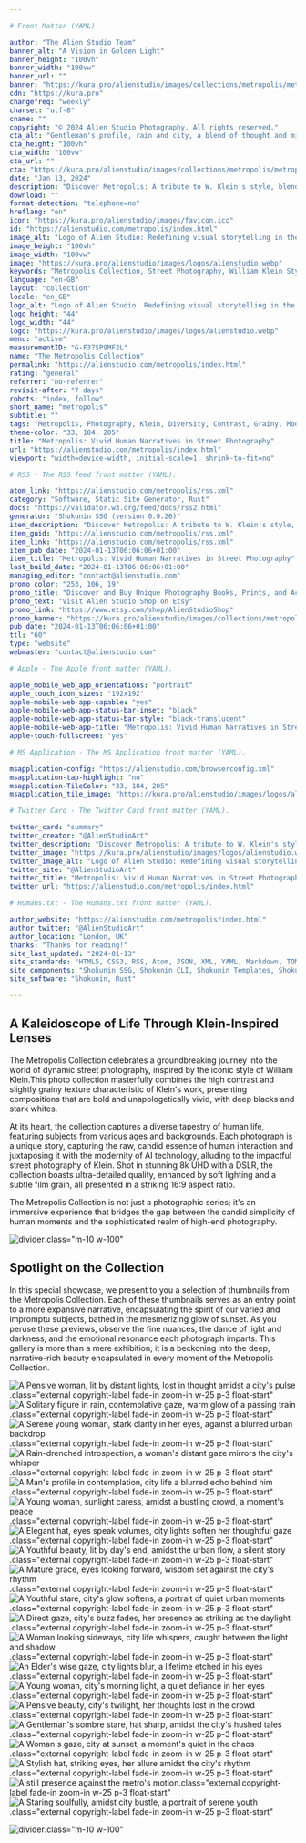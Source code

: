 ```yaml
---

# Front Matter (YAML)

author: "The Alien Studio Team"
banner_alt: "A Vision in Golden Light"
banner_height: "100vh"
banner_width: "100vw"
banner_url: ""
banner: "https://kura.pro/alienstudio/images/collections/metropolis/metropolis-08.webp"
cdn: "https://kura.pro"
changefreq: "weekly"
charset: "utf-8"
cname: ""
copyright: "© 2024 Alien Studio Photography. All rights reserved."
cta_alt: "Gentleman's profile, rain and city, a blend of thought and mist"
cta_height: "100vh"
cta_width: "100vw"
cta_url: ""
cta: "https://kura.pro/alienstudio/images/collections/metropolis/metropolis-21.webp"
date: "Jan 13, 2024"
description: "Discover Metropolis: A tribute to W. Klein's style, blending bold, grainy street scenes with diverse human stories. A modern twist on classic photography."
download: ""
format-detection: "telephone=no"
hreflang: "en"
icon: "https://kura.pro/alienstudio/images/favicon.ico"
id: "https://alienstudio.com/metropolis/index.html"
image_alt: "Logo of Alien Studio: Redefining visual storytelling in the digital age."
image_height: "100vh"
image_width: "100vw"
image: "https://kura.pro/alienstudio/images/logos/alienstudio.webp"
keywords: "Metropolis Collection, Street Photography, William Klein Style, Diverse Human Stories, High Contrast Photography, Grainy Texture Photos, Modern Street Art, Candid Urban Scenes, Bold Black and White, Artistic Photography Series"
language: "en-GB"
layout: "collection"
locale: "en_GB"
logo_alt: "Logo of Alien Studio: Redefining visual storytelling in the digital age."
logo_height: "44"
logo_width: "44"
logo: "https://kura.pro/alienstudio/images/logos/alienstudio.webp"
menu: "active"
measurementID: "G-F37SP9MF2L"
name: "The Metropolis Collection"
permalink: "https://alienstudio.com/metropolis/index.html"
rating: "general"
referrer: "no-referrer"
revisit-after: "7 days"
robots: "index, follow"
short_name: "metropolis"
subtitle: ""
tags: "Metropolis, Photography, Klein, Diversity, Contrast, Grainy, Modern, Urban, Bold, Artistic"
theme-color: "33, 184, 205"
title: "Metropolis: Vivid Human Narratives in Street Photography"
url: "https://alienstudio.com/metropolis/index.html"
viewport: "width=device-width, initial-scale=1, shrink-to-fit=no"

# RSS - The RSS feed front matter (YAML).

atom_link: "https://alienstudio.com/metropolis/rss.xml"
category: "Software, Static Site Generator, Rust"
docs: "https://validator.w3.org/feed/docs/rss2.html"
generator: "Shokunin SSG (version 0.0.26)"
item_description: "Discover Metropolis: A tribute to W. Klein's style, blending bold, grainy street scenes with diverse human stories. A modern twist on classic photography."
item_guid: "https://alienstudio.com/metropolis/rss.xml"
item_link: "https://alienstudio.com/metropolis/rss.xml"
item_pub_date: "2024-01-13T06:06:06+01:00"
item_title: "Metropolis: Vivid Human Narratives in Street Photography"
last_build_date: "2024-01-13T06:06:06+01:00"
managing_editor: "contact@alienstudio.com"
promo_color: "253, 106, 19"
promo_title: "Discover and Buy Unique Photography Books, Prints, and Accessories Today!"
promo_text: "Visit Alien Studio Shop on Etsy"
promo_link: "https://www.etsy.com/shop/AlienStudioShop"
promo_banner: "https://kura.pro/alienstudio/images/collections/metropolis/metropolis-21.webp"
pub_date: "2024-01-13T06:06:06+01:00"
ttl: "60"
type: "website"
webmaster: "contact@alienstudio.com"

# Apple - The Apple front matter (YAML).

apple_mobile_web_app_orientations: "portrait"
apple_touch_icon_sizes: "192x192"
apple-mobile-web-app-capable: "yes"
apple-mobile-web-app-status-bar-inset: "black"
apple-mobile-web-app-status-bar-style: "black-translucent"
apple-mobile-web-app-title: "Metropolis: Vivid Human Narratives in Street Photography"
apple-touch-fullscreen: "yes"

# MS Application - The MS Application front matter (YAML).

msapplication-config: "https://alienstudio.com/browserconfig.xml"
msapplication-tap-highlight: "no"
msapplication-TileColor: "33, 184, 205"
msapplication_tile_image: "https://kura.pro/alienstudio/images/logos/alienstudio.webp"

# Twitter Card - The Twitter Card front matter (YAML).

twitter_card: "summary"
twitter_creator: "@AlienStudioArt"
twitter_description: "Discover Metropolis: A tribute to W. Klein's style, blending bold, grainy street scenes with diverse human stories. A modern twist on classic photography."
twitter_image: "https://kura.pro/alienstudio/images/logos/alienstudio.webp"
twitter_image_alt: "Logo of Alien Studio: Redefining visual storytelling in the digital age."
twitter_site: "@AlienStudioArt"
twitter_title: "Metropolis: Vivid Human Narratives in Street Photography"
twitter_url: "https://alienstudio.com/metropolis/index.html"

# Humans.txt - The Humans.txt front matter (YAML).

author_website: "https://alienstudio.com/metropolis/index.html"
author_twitter: "@AlienStudioArt"
author_location: "London, UK"
thanks: "Thanks for reading!"
site_last_updated: "2024-01-13"
site_standards: "HTML5, CSS3, RSS, Atom, JSON, XML, YAML, Markdown, TOML"
site_components: "Shokunin SSG, Shokunin CLI, Shokunin Templates, Shokunin Themes, Kaishi SSG, Kaishi CLI, Kaishi Templates, Kaishi Themes"
site_software: "Shokunin, Rust"

---
```


## A Kaleidoscope of Life Through Klein-Inspired Lenses

The Metropolis Collection celebrates a groundbreaking journey into the world of dynamic street photography, inspired by the iconic style of William Klein.This photo collection masterfully combines the high contrast and slightly grainy texture characteristic of Klein's work, presenting compositions that are bold and unapologetically vivid, with deep blacks and stark whites.

At its heart, the collection captures a diverse tapestry of human life, featuring subjects from various ages and backgrounds. Each photograph is a unique story, capturing the raw, candid essence of human interaction and juxtaposing it with the modernity of AI technology, alluding to the impactful street photography of Klein. Shot in stunning 8k UHD with a DSLR, the collection boasts ultra-detailed quality, enhanced by soft lighting and a subtle film grain, all presented in a striking 16:9 aspect ratio.

The Metropolis Collection is not just a photographic series; it's an immersive experience that bridges the gap between the candid simplicity of human moments and the sophisticated realm of high-end photography.

![divider][divider].class=\"m-10 w-100\"

## Spotlight on the Collection

In this special showcase, we present to you a selection of thumbnails from the Metropolis Collection. Each of these thumbnails serves as an entry point to a more expansive narrative, encapsulating the spirit of our varied and impromptu subjects, bathed in the mesmerizing glow of sunset. As you peruse these previews, observe the fine nuances, the dance of light and darkness, and the emotional resonance each photograph imparts. This gallery is more than a mere exhibition; it is a beckoning into the deep, narrative-rich beauty encapsulated in every moment of the Metropolis Collection.

![A Pensive woman, lit by distant lights, lost in thought amidst a city's pulse][01].class=\"external copyright-label fade-in zoom-in w-25 p-3 float-start\"
![A Solitary figure in rain, contemplative gaze, warm glow of a passing train][02].class=\"external copyright-label fade-in zoom-in w-25 p-3 float-start\"
![A Serene young woman, stark clarity in her eyes, against a blurred urban backdrop][03].class=\"external copyright-label fade-in zoom-in w-25 p-3 float-start\"
![A Rain-drenched introspection, a woman's distant gaze mirrors the city's whisper][04].class=\"external copyright-label fade-in zoom-in w-25 p-3 float-start\"
![A Man's profile in contemplation, city life a blurred echo behind him][05].class=\"external copyright-label fade-in zoom-in w-25 p-3 float-start\"
![A Young woman, sunlight caress, amidst a bustling crowd, a moment's peace][06].class=\"external copyright-label fade-in zoom-in w-25 p-3 float-start\"
![A Elegant hat, eyes speak volumes, city lights soften her thoughtful gaze][07].class=\"external copyright-label fade-in zoom-in w-25 p-3 float-start\"
![A Youthful beauty, lit by day's end, amidst the urban flow, a silent story][08].class=\"external copyright-label fade-in zoom-in w-25 p-3 float-start\"
![A Mature grace, eyes looking forward, wisdom set against the city's rhythm][09].class=\"external copyright-label fade-in zoom-in w-25 p-3 float-start\"
![A Youthful stare, city's glow softens, a portrait of quiet urban moments][10].class=\"external copyright-label fade-in zoom-in w-25 p-3 float-start\"
![A Direct gaze, city's buzz fades, her presence as striking as the daylight][11].class=\"external copyright-label fade-in zoom-in w-25 p-3 float-start\"
![A Woman looking sideways, city life whispers, caught between the light and shadow][12].class=\"external copyright-label fade-in zoom-in w-25 p-3 float-start\"
![An Elder's wise gaze, city lights blur, a lifetime etched in his eyes][13].class=\"external copyright-label fade-in zoom-in w-25 p-3 float-start\"
![A Young woman, city's morning light, a quiet defiance in her eyes][14].class=\"external copyright-label fade-in zoom-in w-25 p-3 float-start\"
![A Pensive beauty, city's twilight, her thoughts lost in the crowd][15].class=\"external copyright-label fade-in zoom-in w-25 p-3 float-start\"
![A Gentleman's sombre stare, hat sharp, amidst the city's hushed tales][16].class=\"external copyright-label fade-in zoom-in w-25 p-3 float-start\"
![A Woman's gaze, city at sunset, a moment's quiet in the chaos][17].class=\"external copyright-label fade-in zoom-in w-25 p-3 float-start\"
![A Stylish hat, striking eyes, her allure amidst the city's rhythm][18].class=\"external copyright-label fade-in zoom-in w-25 p-3 float-start\"
![A still presence against the metro's motion][19].class=\"external copyright-label fade-in zoom-in w-25 p-3 float-start\"
![A Staring soulfully, amidst city bustle, a portrait of serene youth][20].class=\"external copyright-label fade-in zoom-in w-25 p-3 float-start\"

![divider][divider].class=\"m-10 w-100\"

[01]: https://kura.pro/alienstudio/images/collections/metropolis/metropolis-01.webp
[02]: https://kura.pro/alienstudio/images/collections/metropolis/metropolis-02.webp
[03]: https://kura.pro/alienstudio/images/collections/metropolis/metropolis-03.webp
[04]: https://kura.pro/alienstudio/images/collections/metropolis/metropolis-04.webp
[05]: https://kura.pro/alienstudio/images/collections/metropolis/metropolis-05.webp
[06]: https://kura.pro/alienstudio/images/collections/metropolis/metropolis-06.webp
[07]: https://kura.pro/alienstudio/images/collections/metropolis/metropolis-07.webp
[08]: https://kura.pro/alienstudio/images/collections/metropolis/metropolis-08.webp
[09]: https://kura.pro/alienstudio/images/collections/metropolis/metropolis-09.webp
[10]: https://kura.pro/alienstudio/images/collections/metropolis/metropolis-10.webp
[11]: https://kura.pro/alienstudio/images/collections/metropolis/metropolis-11.webp
[12]: https://kura.pro/alienstudio/images/collections/metropolis/metropolis-12.webp
[13]: https://kura.pro/alienstudio/images/collections/metropolis/metropolis-13.webp
[14]: https://kura.pro/alienstudio/images/collections/metropolis/metropolis-14.webp
[15]: https://kura.pro/alienstudio/images/collections/metropolis/metropolis-15.webp
[16]: https://kura.pro/alienstudio/images/collections/metropolis/metropolis-16.webp
[17]: https://kura.pro/alienstudio/images/collections/metropolis/metropolis-17.webp
[18]: https://kura.pro/alienstudio/images/collections/metropolis/metropolis-18.webp
[19]: https://kura.pro/alienstudio/images/collections/metropolis/metropolis-19.webp
[20]: https://kura.pro/alienstudio/images/collections/metropolis/metropolis-20.webp
[divider]: https://kura.pro/common/images/elements/divider.svg "Divider Image"
